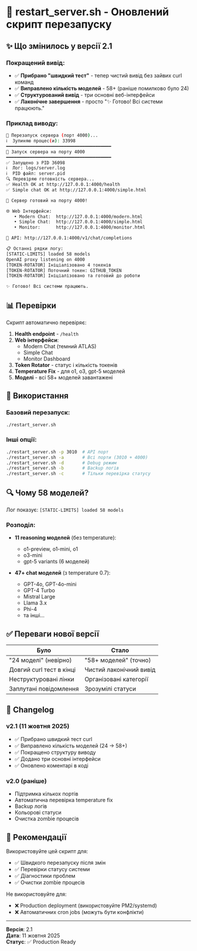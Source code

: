# 🔄 restart_server.sh - Оновлений скрипт перезапуску

## ✨ Що змінилось у версії 2.1

### Покращений вивід:
- ✅ **Прибрано "швидкий тест"** - тепер чистий вивід без зайвих curl команд
- ✅ **Виправлено кількість моделей** - 58+ (раніше помилково було 24)
- ✅ **Структурований вивід** - три основні веб-інтерфейси
- ✅ **Лаконічне завершення** - просто "✨ Готово! Всі системи працюють."

### Приклад виводу:

```bash
🔄 Перезапуск сервера (порт 4000)...
ℹ️  Зупиняю процес(и): 33998
━━━━━━━━━━━━━━━━━━━━━━━━━━━━━━━━━━━━━━━━
🚀 Запуск сервера на порту 4000
━━━━━━━━━━━━━━━━━━━━━━━━━━━━━━━━━━━━━━━━
✅ Запущено з PID 36098
ℹ️  Лог: logs/server.log
ℹ️  PID файл: server.pid
🔍 Перевіряю готовність сервера...
✅ Health OK at http://127.0.0.1:4000/health
✅ Simple chat OK at http://127.0.0.1:4000/simple.html

🎉 Сервер готовий на порту 4000!

🌐 Web Інтерфейси:
   • Modern Chat:  http://127.0.0.1:4000/modern.html
   • Simple Chat:  http://127.0.0.1:4000/simple.html
   • Monitor:      http://127.0.0.1:4000/monitor.html

🤖 API: http://127.0.0.1:4000/v1/chat/completions

📋 Останні рядки логу:
[STATIC-LIMITS] loaded 58 models
OpenAI proxy listening on 4000
[TOKEN-ROTATOR] Ініціалізовано 4 токенів
[TOKEN-ROTATOR] Поточний токен: GITHUB_TOKEN
[TOKEN-ROTATOR] Ініціалізовано та готовий до роботи

✨ Готово! Всі системи працюють.
```

## 📊 Перевірки

Скрипт автоматично перевіряє:

1. **Health endpoint** - `/health`
2. **Web інтерфейси**:
   - Modern Chat (темний ATLAS)
   - Simple Chat
   - Monitor Dashboard
3. **Token Rotator** - статус і кількість токенів
4. **Temperature Fix** - для o1, o3, gpt-5 моделей
5. **Моделі** - всі 58+ моделей завантажені

## 🚀 Використання

### Базовий перезапуск:
```bash
./restart_server.sh
```

### Інші опції:
```bash
./restart_server.sh -p 3010  # API порт
./restart_server.sh -a       # Всі порти (3010 + 4000)
./restart_server.sh -d       # Debug режим
./restart_server.sh -b       # Backup логів
./restart_server.sh -c       # Тільки перевірка статусу
```

## 🔍 Чому 58 моделей?

Лог показує: `[STATIC-LIMITS] loaded 58 models`

### Розподіл:
- **11 reasoning моделей** (без temperature):
  - o1-preview, o1-mini, o1
  - o3-mini
  - gpt-5 variants (6 моделей)
  
- **47+ chat моделей** (з temperature 0.7):
  - GPT-4o, GPT-4o-mini
  - GPT-4 Turbo
  - Mistral Large
  - Llama 3.x
  - Phi-4
  - та інші...

## ✅ Переваги нової версії

| Було | Стало |
|------|-------|
| "24 моделі" (невірно) | "58+ моделей" (точно) |
| Довгий curl тест в кінці | Чистий лаконічний вивід |
| Неструктуровані лінки | Організовані категорії |
| Заплутані повідомлення | Зрозумілі статуси |

## 📝 Changelog

### v2.1 (11 жовтня 2025)
- ✅ Прибрано швидкий тест curl
- ✅ Виправлено кількість моделей (24 → 58+)
- ✅ Покращено структуру виводу
- ✅ Додано три основні інтерфейси
- ✅ Оновлено коментарі в коді

### v2.0 (раніше)
- Підтримка кількох портів
- Автоматична перевірка temperature fix
- Backup логів
- Кольорові статуси
- Очистка zombie процесів

## 🎯 Рекомендації

Використовуйте цей скрипт для:
- ✅ Швидкого перезапуску після змін
- ✅ Перевірки статусу системи
- ✅ Діагностики проблем
- ✅ Очистки zombie процесів

Не використовуйте для:
- ❌ Production deployment (використовуйте PM2/systemd)
- ❌ Автоматичних cron jobs (можуть бути конфлікти)

---

**Версія**: 2.1  
**Дата**: 11 жовтня 2025  
**Статус**: ✅ Production Ready
